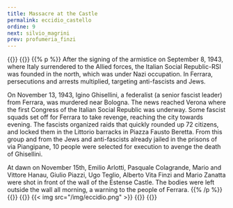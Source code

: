 ```yaml
---
title: Massacre at the Castle
permalink: eccidio_castello
ordine: 9
next: silvio_magrini
prev: profumeria_finzi
---
```

{{<row>}}
{{<column>}}
{{% p %}}
After the signing of the armistice on September 8, 1943, where Italy surrendered to the Allied forces, the Italian Social Republic-RSI was founded in the north, which was under Nazi occupation.
In Ferrara, persecutions and arrests multiplied, targeting anti-fascists and Jews.

On November 13, 1943, Igino Ghisellini, a federalist (a senior fascist leader) from Ferrara, was murdered near Bologna. The news reached Verona where the
first Congress of the Italian Social Republic was underway. Some fascist squads set off for Ferrara to take revenge, reaching the city towards evening. 
The
fascists organized raids that quickly rounded up 72 citizens, and locked them in the Littorio barracks in Piazza Fausto Beretta. From this group and from the
Jews and anti-fascists already jailed in the prisons of via Piangipane, 10 people were selected for execution to avenge the death of Ghisellini.

At dawn on November 15th, Emilio Arlotti, Pasquale Colagrande, Mario and Vittore Hanau, Giulio Piazzi, Ugo Teglio, Alberto Vita Finzi and Mario Zanatta were
shot in front of the wall of the Estense Castle. The bodies were left outside the wall all morning, a warning to the people of Ferrara.
{{% /p %}}
{{</column>}}
{{<column>}}
{{< img src="/img/eccidio.png" >}}
{{</column>}}
{{</row>}}